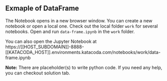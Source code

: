 ## Exmaple of DataFrame
The Notebook opens in a new browser window. You can create a new notebook or open a local one. Check out the local folder `work` for several notebooks. Open and run `data-frame.ipynb` in the `work` folder.

You can also open the Jupyter Notebook at https://[[HOST_SUBDOMAIN]]-8888-[[KATACODA_HOST]].environments.katacoda.com/notebooks/work/data-frame.ipynb

**Note:**
There are placeholder(s) to write python code. If you need any help, you can checkout solution tab.